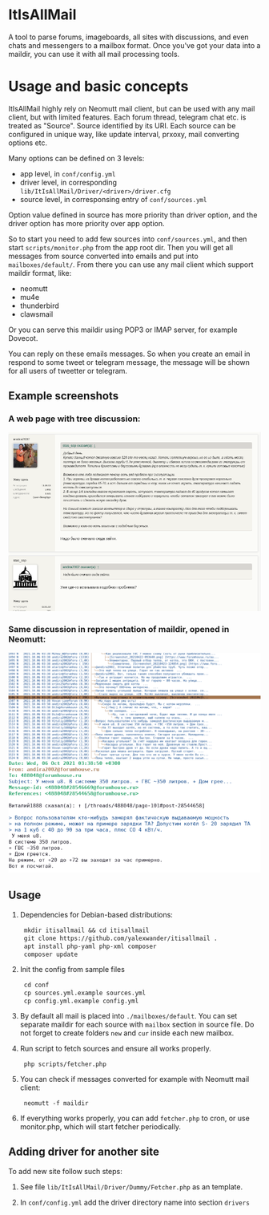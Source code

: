 # ItIsAllMail

A tool to parse forums, imageboards, all sites with discussions, and
even chats and messengers to a mailbox format. Once you've got your
data into a maildir, you can use it with all mail processing tools.

# Usage and basic concepts

ItIsAllMail highly rely on Neomutt mail client, but can be used with any mail client, but with limited features. Each forum thread, telegram chat etc. is treated as "Source". Source identified by its URI. Each source can be configured in unique way, like update interval, prxoxy, mail converting options etc.

Many options can be defined on 3 levels:

 - app level, in `conf/config.yml`
 - driver level, in corresponding `lib/ItIsAllMail/Driver/<driver>/driver.cfg`
 - source level, in corresponsing entry of `conf/sources.yml`

Option value defined in source has more priority than driver option, and the driver option has more priority over app option.

So to start you need to add few sources into `conf/sources.yml`, and then start `scripts/monitor.php` from the app root dir. Then you will get all messages from source converted into emails and put into `mailboxes/default/`. From there you can use any mail client which support maildir format, like:

- neomutt
- mu4e
- thunderbird
- clawsmail

Or you can serve this maildir using POP3 or IMAP server, for example Dovecot.

You can reply on these emails messages. So when you create an email in respond to some tweet or telegram message, the message will be shown for all users of tweetter or telegram.

## Example screenshots

### A web page with tree discussion:

![Web page](https://raw.githubusercontent.com/yalexwander/itisallmail/master/doc/images/example_website.png)


### Same discussion in representation of maildir, opened in Neomutt:
![Comments as thread](https://raw.githubusercontent.com/yalexwander/itisallmail/master/doc/images/example_discussion.png)
![Article or post](https://raw.githubusercontent.com/yalexwander/itisallmail/master/doc/images/example_message_view.png)


## Usage

1. Dependencies for Debian-based distributions:

        mkdir itisallmail && cd itisallmail
        git clone https://github.com/yalexwander/itisallmail .
        apt install php-yaml php-xml composer
        composer update

2. Init the config from sample files

        cd conf
        cp sources.yml.example sources.yml
        cp config.yml.example config.yml
        
3. By default all mail is placed into `./mailboxes/default`. You can
   set separate maildir for each source with `mailbox` section in
   source file. Do not forget to create folders `new` and `cur` inside
   each new mailbox.

4. Run script to fetch sources and ensure all works properly.

        php scripts/fetcher.php
        
5. You can check if messages converted for example with Neomutt mail
   client:

        neomutt -f maildir
        
6. If everything works properly, you can add `fetcher.php` to cron, or
   use monitor.php, which will start fetcher periodically.
        

## Adding driver for another site

To add new site follow such steps:

1) See file `lib/ItIsAllMail/Driver/Dummy/Fetcher.php` as an template.

2) In `conf/config.yml` add the driver directory name into section
`drivers`
